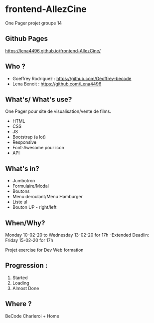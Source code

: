 # frontend-AllezCine

One Pager projet groupe 14

## Github Pages

https://lena4496.github.io/frontend-AllezCine/

## Who ?

* Goeffrey Rodriguez : https://github.com/Geoffrey-becode
* Lena Benoit : https://github.com/Lena4496

## What's/ What's use?

One Pager pour site de visualisation/vente de films.
- HTML
- CSS
- JS
- Bootstrap (a lot)
- Responsive
- Font-Awesome pour icon
- API

## What's in?

- Jumbotron
- Formulaire/Modal
- Boutons
- Menu deroulant/Menu Hamburger
- Liste ul
- Bouton UP - right/left

## When/Why?

Monday 10-02-20 to Wednesday 13-02-20 for 17h
-Extended Deadlin: Friday 15-02-20 for 17h 

Projet exercise for Dev Web formation

## Progression : 

1. Started
2. Loading
3. Almost Done

## Where ?

BeCode Charleroi + Home
